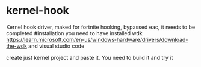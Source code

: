 # kernel-hook
Kernel hook driver, maked for fortnite hooking, bypassed eac, it needs to be completed
#installation
you need to have installed wdk https://learn.microsoft.com/en-us/windows-hardware/drivers/download-the-wdk and visual studio code

create just kernel project and paste it. You need to build it and try it

